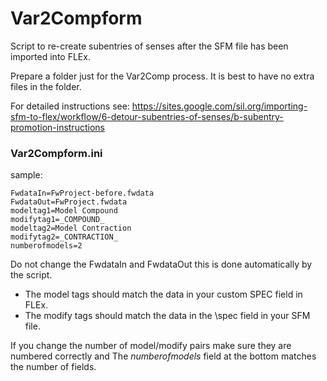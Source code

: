# Var2Compform
Script to re-create subentries of senses after the SFM file has been imported into FLEx.

Prepare a folder just for the Var2Comp process.  It is best to have no extra files in the folder.

For detailed instructions see: https://sites.google.com/sil.org/importing-sfm-to-flex/workflow/6-detour-subentries-of-senses/b-subentry-promotion-instructions

### Var2Compform.ini
sample:
```
FwdataIn=FwProject-before.fwdata
FwdataOut=FwProject.fwdata
modeltag1=Model Compound
modifytag1=_COMPOUND_
modeltag2=Model Contraction
modifytag2=_CONTRACTION_
numberofmodels=2
```
Do not change the FwdataIn and FwdataOut this is done automatically by the script.
* The model tags should match the data in your custom SPEC field in FLEx.
* The modify tags should match the data in the \spec field in your SFM file.

If you change the number of model/modify pairs make sure they are numbered correctly and
The _numberofmodels_ field at the bottom matches the number of fields.

